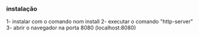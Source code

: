 ### instalação

1- instalar com o comando nom install
2- executar o comando "http-server"
3- abrir o navegador na porta 8080 (localhost:8080)